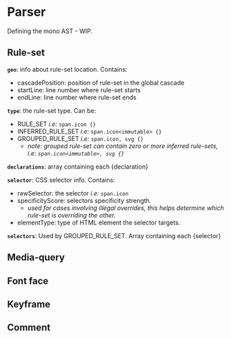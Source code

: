 # Parser

Defining the mono AST - WIP.

## Rule-set

**`geo`**: info about rule-set location. Contains:
- cascadePosition: position of rule-set in the global cascade
- startLine: line number where rule-set starts
- endLine: line number where rule-set ends

**`type`**: the rule-set type. Can be:
- RULE_SET *i.e:* `span.icon {}`
- INFERRED_RULE_SET *i.e:* `span.icon<immutable> {}`
- GROUPED_RULE_SET *i.e:* `span.icon, svg {}`
  - *note: grouped rule-set can contain zero or more inferred rule-sets, i.e: `span.icon<immutable>, svg {}`*

**`declarations`**: array containing each {declaration}

**`selector`**: CSS selector info. Contains:
- rawSelector: the selector *i.e:* `span.icon`
- specificityScore: selectors specificity strength.
  - *used for cases involving illegal overrides, this helps determine which rule-set is overriding the other.*
- elementType: type of HTML element the selector targets.

**`selectors`**: Used by GROUPED_RULE_SET. Array containing each {selector}

## Media-query
## Font face
## Keyframe
## Comment
